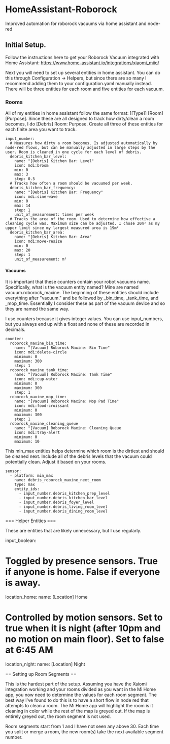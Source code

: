 # HomeAssistant-Roborock
Improved automation for roborock vacuums via home assistant and node-red

## Initial Setup.
Follow the instructions here to get your Roborock Vacuum integrated with Home Assistant: https://www.home-assistant.io/integrations/xiaomi_miio/

Next you will need to set up several entities in home assistant. You can do this through Configuration -> Helpers, but since there are so many I recommend adding them to your configuration.yaml manually instead. There will be three entities for each room and five entities for each vacuum.

### Rooms 

All of my entities in home assistant follow the same format: [\[Type\]] [Room] [Purpose]. Since these are all designed to track how dirty/clean a room becomes, I do [Debris] Room: Purpose.  Create all three of these entities for each finite area you want to track.

```
input_number:
  # Measures how dirty a room becomes. Is adjusted automatically by node-red flows, but can be manually adjusted in large steps by the user. Room is cleaned in one cycle for each level of debris.
  debris_kitchen_bar_level:
    name: "[Debris] Kitchen Bar: Level"
    icon: mdi:broom
    min: 0
    max: 3
    step: 0.5
  # Tracks how often a room should be vacuumed per week.
  debris_kitchen_bar_frequency:
    name: "[Debris] Kitchen Bar: Frequency"
    icon: mdi:sine-wave
    min: 0
    max: 14
    step: 1
    unit_of_measurement: times per week
  # Tracks the area of the room. Used to determine how effective a cleaning cycle was. Maximum size can be adjusted. I chose 20m² as my upper limit since my largest measured area is 19m²
  debris_kitchen_bar_area:
    name: "[Debris] Kitchen Bar: Area"
    icon: mdi:move-resize
    min: 0
    max: 20
    step: 1
    unit_of_measurement: m²
```



#### Vacuums 
It is important that these counters contain your robot vacuums name. Specifically, what is the vacuum entity named? Mine are named vacuum.roborock_maxine. The beginning of these entities should include everything after "vacuum." and be followed by _bin_time, _tank_time, and _mop_time. Essentially I consider these as part of the vacuum device and so they are named the same way.

I use counters because it gives integer values. You can use input_numbers, but you always end up with a float and none of these are recorded in decimals.

```
counter:
  roborock_maxine_bin_time:
    name: "[Vacuum] Roborock Maxine: Bin Time"
    icon: mdi:delete-circle
    minimum: 0
    maximum: 300
    step: 1
  roborock_maxine_tank_time:
    name: "[Vacuum] Roborock Maxine: Tank Time"
    icon: mdi:cup-water
    minimum: 0
    maximum: 300
    step: 1
  roborock_maxine_mop_time:
    name: "[Vacuum] Roborock Maxine: Mop Pad Time"
    icon: mdi:food-croissant
    minimum: 0
    maximum: 300
    step: 1
  roborock_maxine_cleaning_queue
	name: "[Vacuum] Roborock Maxine: Cleaning Queue
	icon: mdi:tray-alert
	minimum: 0
	maximum: 10
```

This min_max entities helps determine which room is the dirtiest and should be cleaned next. Include all of the debris levels that the vacuum could potentially clean. Adjust it based on your rooms.

```
sensor:
  - platform: min_max
    name: debris_roborock_maxine_next_room
    type: max
    entity_ids:
      - input_number.debris_kitchen_prep_level
      - input_number.debris_kitchen_bar_level
      - input_number.debris_foyer_level
      - input_number.debris_living_room_level
      - input_number.debris_dining_room_level
```

=== Helper Entities ===

These are entities that are likely unnecessary, but I use regularly.


input_boolean:
  # Toggled by presence sensors. True if anyone is home. False if everyone is away.
  location_home:
    name: [Location] Home
  # Controlled by motion sensors. Set to true when it is night (after 10pm and no motion on main floor). Set to false at 6:45 AM
  location_night:
    name: [Location] Night
  

	  
== Setting up Room Segments ==

This is the hardest part of the setup. Assuming you have the Xaiomi integration working and your rooms divided as you want in the Mi Home app, you now need to determine the values for each room segment. The best way I've found to do this is to have a short flow in node red that attempts to clean a room. The Mi Home app will highlight the room is it cleaning in color while the rest of the map is greyed out. If the map is entirely greyed out, the room segment is not used.

Room segments start from 1 and I have not seen any above 30. Each time you split or merge a room, the new room(s) take the next available segment number.


